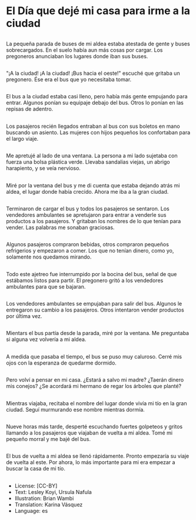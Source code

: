 # El Día que dejé mi casa para irme a la ciudad

##
La pequeña parada de buses de mi aldea estaba atestada de gente y buses sobrecargados. En el suelo había aun más cosas por cargar. Los pregoneros anunciaban los lugares donde iban sus buses.

##
"¡A la ciudad! ¡A la ciudad! ¡Bus hacia el oeste!" escuché que gritaba un pregonero. Ése era el bus que yo necesitaba tomar.

##
El bus a la ciudad estaba casi lleno, pero había más gente empujando para entrar. Algunos ponían su equipaje debajo del bus. Otros lo ponían en las repisas de adentro.

##
Los pasajeros recién llegados entraban al bus con sus boletos en mano buscando un asiento. Las mujeres con hijos pequeños los confortaban para el largo viaje.

##
Me apretujé al lado de una ventana. La persona a mi lado sujetaba con fuerza una bolsa plástica verde. Llevaba sandalias viejas, un abrigo harapiento, y se veía nervioso.

##
Miré por la ventana del bus y me di cuenta que estaba dejando atrás mi aldea, el lugar donde había crecido. Ahora me iba a la gran ciudad.

##
Terminaron de cargar el bus y todos los pasajeros se sentaron. Los vendedores ambulantes se apretujaron para entrar a venderle sus productos a los pasajeros. Y gritaban los nombres de lo que tenían para vender. Las palabras me sonaban graciosas.

##
Algunos pasajeros compraron bebidas, otros compraron pequeños refrigerios y empezaron a comer. Los que no tenían dinero, como yo, solamente nos quedamos mirando.

##
Todo este ajetreo fue interrumpido por la bocina del bus, señal de que estábamos listos para partir. El pregonero gritó a los vendedores ambulantes para que se bajaran.

##
Los vendedores ambulantes se empujaban para salir del bus. Algunos le entregaron su cambio a los pasajeros. Otros intentaron vender productos por última vez.

##
Mientars el bus partía desde la parada, miré por la ventana. Me preguntaba si alguna vez volvería a mi aldea.

##
A medida que pasaba el tiempo, el bus se puso muy caluroso. Cerré mis ojos con la esperanza de quedarme dormido.

##
Pero volví a pensar en mi casa. ¿Estará a salvo mi madre? ¿Taerán dinero mis conejos? ¿Se acordará mi hermano de regar los árboles que planté?

##
Mientras viajaba, recitaba el nombre del lugar donde vivía mi tío en la gran ciudad. Seguí murmurando ese nombre mientras dormía.

##
Nueve horas más tarde, desperté escuchando fuertes golpeteos y gritos llamando a los pasajeros que viajaban de vuelta a mi aldea. Tomé mi pequeño morral y me bajé del bus.

##
El bus de vuelta a mi aldea se llenó rápidamente. Pronto empezaría su viaje de vuelta al este. Por ahora, lo más importante para mi era empezar a buscar la casa de mi tío.

##
* License: [CC-BY]
* Text: Lesley Koyi, Ursula Nafula
* Illustration: Brian Wambi
* Translation: Karina Vásquez
* Language: es
